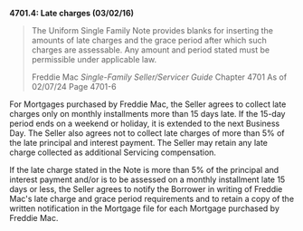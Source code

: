 **4701.4: Late charges (03/02/16)**
>
> The Uniform Single Family Note provides blanks for inserting the
> amounts of late charges and the grace period after which such charges
> are assessable. Any amount and period stated must be permissible under
> applicable law.
>
> Freddie Mac *Single-Family Seller/Servicer Guide* Chapter 4701 As of
> 02/07/24 Page 4701-6

For Mortgages purchased by Freddie Mac, the Seller agrees to collect
late charges only on monthly installments more than 15 days late. If the
15-day period ends on a weekend or holiday, it is extended to the next
Business Day. The Seller also agrees not to collect late charges of more
than 5% of the late principal and interest payment. The Seller may
retain any late charge collected as additional Servicing compensation.

If the late charge stated in the Note is more than 5% of the principal
and interest payment and/or is to be assessed on a monthly installment
late 15 days or less, the Seller agrees to notify the Borrower in
writing of Freddie Mac's late charge and grace period requirements and
to retain a copy of the written notification in the Mortgage file for
each Mortgage purchased by\
Freddie Mac.